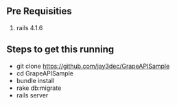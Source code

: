 ## Pre Requisities
1) rails 4.1.6

## Steps to get this running
* git clone https://github.com/jay3dec/GrapeAPISample
* cd GrapeAPISample
* bundle install
* rake db:migrate
* rails server
